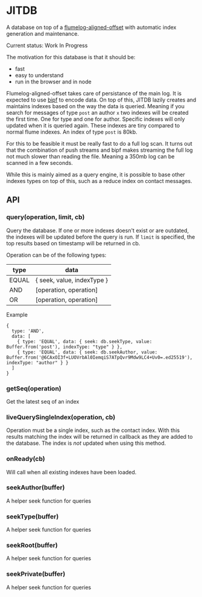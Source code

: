 # JITDB

A database on top of a [flumelog-aligned-offset] with automatic index
generation and maintenance.

Current status: Work In Progress

The motivation for this database is that it should be:
 - fast
 - easy to understand
 - run in the browser and in node

Flumelog-aligned-offset takes care of persistance of the main log. It
is expected to use [bipf] to encode data. On top of this, JITDB lazily
creates and maintains indexes based on the way the data is queried.
Meaning if you search for messages of type `post` an author `x` two
indexes will be created the first time. One for type and one for
author. Specific indexes will only updated when it is queried again.
These indexes are tiny compared to normal flume indexes. An index of
type `post` is 80kb.

For this to be feasible it must be really fast to do a full log scan.
It turns out that the combination of push streams and bipf makes
streaming the full log not much slower than reading the file. Meaning
a 350mb log can be scanned in a few seconds.

While this is mainly aimed as a query engine, it is possible to base
other indexes types on top of this, such as a reduce index on contact
messages.

## API

### query(operation, limit, cb)

Query the database. If one or more indexes doesn't exist or are
outdated, the indexes will be updated before the query is run. If
`limit` is specified, the top results based on timestamp will be
returned in cb.

Operation can be of the following types:

| type  | data |
| ----- | ---- |
| EQUAL | { seek, value, indexType } |
| AND   | [operation, operation] |
| OR    | [operation, operation] |

Example

```
{
  type: 'AND',
  data: [
    { type: 'EQUAL', data: { seek: db.seekType, value: Buffer.from('post'), indexType: "type" } },
    { type: 'EQUAL', data: { seek: db.seekAuthor, value: Buffer.from('@6CAxOI3f+LUOVrbAl0IemqiS7ATpQvr9Mdw9LC4+Uv0=.ed25519'), indexType: "author" } }
  ]
}
```

### getSeq(operation)

Get the latest seq of an index

### liveQuerySingleIndex(operation, cb)

Operation must be a single index, such as the contact index. With this
results matching the index will be returned in callback as they are
added to the database. The index is *not* updated when using this method.

### onReady(cb)

Will call when all existing indexes have been loaded.

### seekAuthor(buffer)

A helper seek function for queries

### seekType(buffer)

A helper seek function for queries

### seekRoot(buffer)

A helper seek function for queries

### seekPrivate(buffer)

A helper seek function for queries


[flumelog-aligned-offset]: https://github.com/flumedb/flumelog-aligned-offset
[bipf]: https://github.com/dominictarr/bipf/

